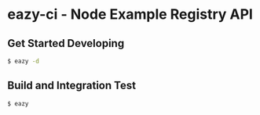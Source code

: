 # eazy-ci - Node Example Registry API

## Get Started Developing
```sh
$ eazy -d
```

## Build and Integration Test
```sh
$ eazy
```